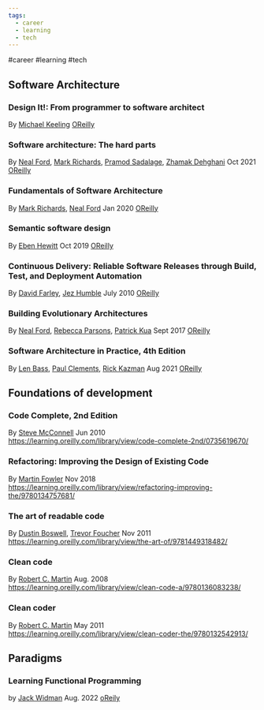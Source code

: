 ```yaml
---
tags:
  - career
  - learning
  - tech
---
```

#career #learning #tech




## Software Architecture

### Design It!: From programmer to software architect
By [Michael Keeling](https://learning.oreilly.com/search/?query=author%3A%22Michael%20Keeling%22&sort=relevance&highlight=true)
[OReilly](https://learning.oreilly.com/library/view/design-it/9781680502923/)

### Software architecture: The hard parts
By [Neal Ford](https://learning.oreilly.com/search/?query=author%3A%22Neal%20Ford%22&sort=relevance&highlight=true), [Mark Richards](https://learning.oreilly.com/search/?query=author%3A%22Mark%20Richards%22&sort=relevance&highlight=true), [Pramod Sadalage](https://learning.oreilly.com/search/?query=author%3A%22Pramod%20Sadalage%22&sort=relevance&highlight=true), [Zhamak Dehghani](https://learning.oreilly.com/search/?query=author%3A%22Zhamak%20Dehghani%22&sort=relevance&highlight=true)
Oct 2021
[OReilly](https://learning.oreilly.com/library/view/software-architecture-the/9781492086888/)


### Fundamentals of Software Architecture
By [Mark Richards](https://learning.oreilly.com/search/?query=author%3A%22Mark%20Richards%22&sort=relevance&highlight=true), [Neal Ford](https://learning.oreilly.com/search/?query=author%3A%22Neal%20Ford%22&sort=relevance&highlight=true)
Jan 2020
[OReilly](https://learning.oreilly.com/library/view/fundamentals-of-software/9781492043447/)


### Semantic software design
By [Eben Hewitt](https://learning.oreilly.com/search/?query=author%3A%22Eben%20Hewitt%22&sort=relevance&highlight=true)
Oct 2019
[OReilly](https://learning.oreilly.com/library/view/semantic-software-design/9781492045946/)


### Continuous Delivery: Reliable Software Releases through Build, Test, and Deployment Automation
By [David Farley](https://learning.oreilly.com/search/?query=author%3A%22David%20Farley%22&sort=relevance&highlight=true), [Jez Humble](https://learning.oreilly.com/search/?query=author%3A%22Jez%20Humble%22&sort=relevance&highlight=true)
July 2010
[OReilly](https://learning.oreilly.com/library/view/continuous-delivery-reliable/9780321670250/)


### Building Evolutionary Architectures
By [Neal Ford](https://learning.oreilly.com/search/?query=author%3A%22Neal%20Ford%22&sort=relevance&highlight=true), [Rebecca Parsons](https://learning.oreilly.com/search/?query=author%3A%22Rebecca%20Parsons%22&sort=relevance&highlight=true), [Patrick Kua](https://learning.oreilly.com/search/?query=author%3A%22Patrick%20Kua%22&sort=relevance&highlight=true)
Sept 2017
[OReilly](https://learning.oreilly.com/library/view/building-evolutionary-architectures/9781491986356/)

### Software Architecture in Practice, 4th Edition
By [Len Bass](https://learning.oreilly.com/search/?query=author%3A%22Len%20Bass%22&sort=relevance&highlight=true), [Paul Clements](https://learning.oreilly.com/search/?query=author%3A%22Paul%20Clements%22&sort=relevance&highlight=true), [Rick Kazman](https://learning.oreilly.com/search/?query=author%3A%22Rick%20Kazman%22&sort=relevance&highlight=true)
Aug 2021
[OReilly](https://learning.oreilly.com/library/view/software-architecture-in/9780136885979/)



## Foundations of development

### Code Complete, 2nd Edition
By [Steve McConnell](https://learning.oreilly.com/search/?query=author%3A%22Steve%20McConnell%22&sort=relevance&highlight=true)
Jun 2010
https://learning.oreilly.com/library/view/code-complete-2nd/0735619670/


### Refactoring: Improving the Design of Existing Code
By [Martin Fowler](https://learning.oreilly.com/search/?query=author%3A%22Martin%20Fowler%22&sort=relevance&highlight=true)
Nov 2018
https://learning.oreilly.com/library/view/refactoring-improving-the/9780134757681/


### The art of readable code
By [Dustin Boswell](https://learning.oreilly.com/search/?query=author%3A%22Dustin%20Boswell%22&sort=relevance&highlight=true), [Trevor Foucher](https://learning.oreilly.com/search/?query=author%3A%22Trevor%20Foucher%22&sort=relevance&highlight=true)
Nov 2011
https://learning.oreilly.com/library/view/the-art-of/9781449318482/


### Clean code
By [Robert C. Martin](https://learning.oreilly.com/search/?query=author%3A%22Robert%20C.%20Martin%22&sort=relevance&highlight=true)
Aug. 2008
https://learning.oreilly.com/library/view/clean-code-a/9780136083238/


### Clean coder
By [Robert C. Martin](https://learning.oreilly.com/search/?query=author%3A%22Robert%20C.%20Martin%22&sort=relevance&highlight=true)
May 2011
https://learning.oreilly.com/library/view/clean-coder-the/9780132542913/

## Paradigms

### Learning Functional Programming
by  [Jack Widman](https://learning.oreilly.com/search/?query=author%3A%22Jack%20Widman%22&sort=relevance&highlight=true)
Aug. 2022
[oReily](https://learning.oreilly.com/library/view/learning-functional-programming/9781098111748/)